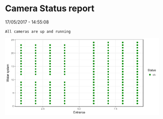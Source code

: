 Camera Status report
================
17/05/2017 - 14:55:08

    All cameras are up and running

![](camreport_files/figure-markdown_github/unnamed-chunk-2-1.png)

